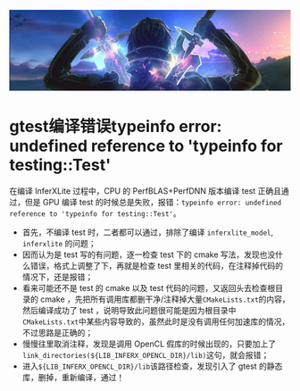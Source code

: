 [![header](../../../assets/header21.jpg)](https://yuenshome.github.io)

# gtest编译错误typeinfo error: undefined reference to 'typeinfo for testing::Test'

在编译 InferXLite 过程中，CPU 的 PerfBLAS+PerfDNN 版本编译 test 正确且通过，但是 GPU 编译 test 的时候总是失败，报错：`typeinfo error: undefined reference to 'typeinfo for testing::Test'`。

- 首先，不编译 test 时，二者都可以通过，排除了编译 `inferxlite_model`, `inferxlite` 的问题；  
- 因而认为是 test 写的有问题，逐一检查 test 下的 cmake 写法，发现也没什么错误，格式上调整了下，再就是检查 test 里相关的代码，在注释掉代码的情况下，还是报错；  
- 看来可能还不是 test 的 cmake 以及 test 代码的问题，又返回头去检查根目录的 cmake ，先把所有调用库都删干净/注释掉大量`CMakeLists.txt`的内容，然后编译成功了 test ，说明导致此问题很可能是因为根目录中`CMakeLists.txt`中某些内容导致的，虽然此时是没有调用任何加速库的情况，不过思路是正确的；  
- 慢慢往里取消注释，发现是调用 OpenCL 假库的时候出现的，只要加上了`link_directories(${LIB_INFERX_OPENCL_DIR}/lib)`这句，就会报错；  
- 进入`${LIB_INFERX_OPENCL_DIR}/lib`该路径检查，发现引入了 gtest 的静态库，删掉，重新编译，通过！

